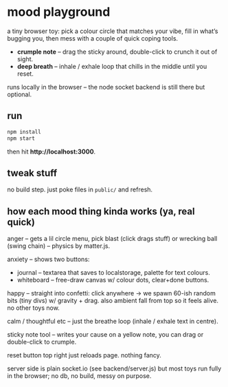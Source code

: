 # mood playground

a tiny browser toy: pick a colour circle that matches your vibe, fill in what’s bugging you, then mess with a couple of quick coping tools.

* **crumple note** – drag the sticky around, double-click to crunch it out of sight.
* **deep breath** – inhale / exhale loop that chills in the middle until you reset.

runs locally in the browser – the node socket backend is still there but optional.

## run

```bash
npm install
npm start
```
then hit **http://localhost:3000**.

## tweak stuff

no build step. just poke files in `public/` and refresh. 

## how each mood thing kinda works (ya, real quick)

anger – gets a lil circle menu, pick blast (click drags stuff) or wrecking ball (swing chain) – physics by matter.js.

anxiety – shows two buttons:
* journal – textarea that saves to localstorage, palette for text colours.
* whiteboard – free-draw canvas w/ colour dots, clear+done buttons.

happy – straight into confetti: click anywhere → we spawn 60-ish random bits (tiny divs) w/ gravity + drag. also ambient fall from top so it feels alive. no other toys now.

calm / thoughtful etc – just the breathe loop (inhale / exhale text in centre).

sticky note tool – writes your cause on a yellow note, you can drag or double-click to crumple.

reset button top right just reloads page. nothing fancy.

server side is plain socket.io (see backend/server.js) but most toys run fully in the browser; no db, no build, messy on purpose. 